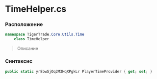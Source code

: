 
# TimeHelper.cs
### Расположение
```csharp
namespace TigerTrade.Core.Utils.Time  
    class TimeHelper
```

> Описание

### Синтаксис
```csharp
public static yr8bwSjOq2M3HqXPgkLr PlayerTimeProvider { get; set; }
```
